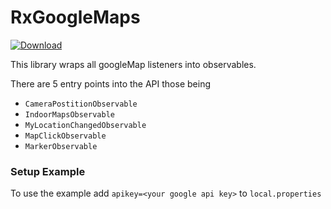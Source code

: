 # RxGoogleMaps

[ ![Download](https://api.bintray.com/packages/sddoward/RxGoogleMaps/RxGoogleMaps/images/download.svg) ](https://bintray.com/sddoward/RxGoogleMaps/RxGoogleMaps/_latestVersion)

This library wraps all googleMap listeners into observables.

There are 5 entry points into the API those being

- `CameraPostitionObservable`
- `IndoorMapsObservable`
- `MyLocationChangedObservable`
- `MapClickObservable`
- `MarkerObservable`


### Setup Example

To use the example add `apikey=<your google api key>` to `local.properties` 
